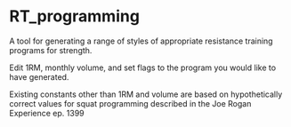 # RT_programming
A tool for generating a range of styles of appropriate resistance training programs for strength.

Edit 1RM, monthly volume, and set flags to the program you would like to have generated. 

Existing constants other than 1RM and volume are based on hypothetically correct values
for squat programming described in the Joe Rogan Experience ep. 1399
